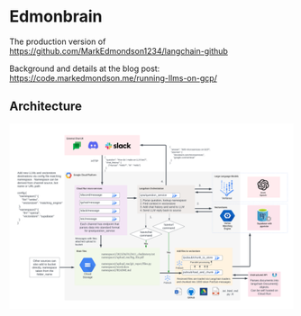 # Edmonbrain

The production version of https://github.com/MarkEdmondson1234/langchain-github

Background and details at the blog post: https://code.markedmondson.me/running-llms-on-gcp/

## Architecture

![](llm-arch.png)


